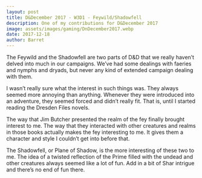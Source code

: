 ```yaml
---
layout: post
title: D&December 2017 - W3D1 - Feywild/Shadowfell
description: One of my contributions for D&December 2017
image: assets/images/gaming/DnDecember2017.webp
date: 2017-12-18
author: Barret
---
```



The Feywild and the Shadowfell are two parts of D&D that we really haven’t delved into much in our campaigns. We’ve had some dealings with faeries and nymphs and dryads, but never any kind of extended campaign dealing with them.

I wasn’t really sure what the interest in such things was. They always seemed more annoying than anything. Whenever they were introduced into an adventure, they seemed forced and didn’t really fit. That is, until I started reading the Dresden Files novels.

The way that Jim Butcher presented the realm of the fey finally brought interest to me. The way that they interacted with other creatures and realms in those books actually makes the fey interesting to me. It gives them a character and style I couldn’t get into before that.

The Shadowfell, or Plane of Shadow, is the more interesting of these two to me. The idea of a twisted reflection of the Prime filled with the undead and other creatures always seemed like a lot of fun. Add in a bit of Shar intrigue and there’s no end of fun there.